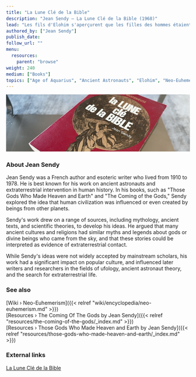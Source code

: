 ```yaml
---
title: "La Lune Clé de la Bible"
description: "Jean Sendy — La Lune Clé de la Bible (1968)"
lead: "Les fils d'Elohim s'aperçurent que les filles des hommes étaient belles. Ils prirent donc pour eux des femmes parmi toutes celles qu'ils avait élues... Quand elles enfantaient d'eux, c'étaient les héros qui furent jadis des hommes en renom. Genèse VI. 2 à 4. Les Bibles usuelles traduisent Elohim par Dieu: or, Elohim est un pluriel qui ne signifie nullement Dieux mais, au plus proche, les Anges. Quels sont donc ces Anges qui épousent les filles des hommes? Jean Sendy, en suivant pas à pas le texte de l'Ancient Testament, nous montre qu'il ne s'agit pas d'un récit légendaire, mettant en scène un Dieu unique et tout-puissant, mais d'un texte historique racontant la colonisation de la Terre par des Anges venus du ciel. Des Anges qui, à notre époque de fusée lunaire et de cosmonautes, deviennent beaucou[ plus vraisemblables et compréhensibles. Et la Bible redevient alors le prodigieux livre d'histoire qu'elle n'aurait jamais dû cesser d'être. Pour finir, Jean Sendy nous propose une preuve expérimentale de son extraordinaire hypothèse: si les Célèstes ont bien colonisé la Terre au temps de Moïse, des traces de leurs bases nous attendent sur la Luna, qui sera alors la 'clé de la Bible.'"
authored_by: ["Jean Sendy"]
publish_date:
follow_url: ""
menu:
  resources:
    parent: "browse"
weight: 240
medium: ["Books"]
topics: ["Age of Aquarius", "Ancient Astronauts", "Elohim", "Neo-Euhemerism", "Precession"]
---
```


![Image](images/la-lune-cle-de-la-bible-book.jpg "La Lune Clé de la Bible 1968 — Jean Sendy")

### About Jean Sendy

Jean Sendy was a French author and esoteric writer who lived from 1910 to 1978. He is best known for his work on ancient astronauts and extraterrestrial intervention in human history. In his books, such as "Those Gods Who Made Heaven and Earth" and "The Coming of the Gods," Sendy explored the idea that human civilization was influenced or even created by beings from other planets.

Sendy's work drew on a range of sources, including mythology, ancient texts, and scientific theories, to develop his ideas. He argued that many ancient cultures and religions had similar myths and legends about gods or divine beings who came from the sky, and that these stories could be interpreted as evidence of extraterrestrial contact.

While Sendy's ideas were not widely accepted by mainstream scholars, his work had a significant impact on popular culture, and influenced later writers and researchers in the fields of ufology, ancient astronaut theory, and the search for extraterrestrial life.

### See also

[Wiki › Neo-Euhemerism]({{< relref "wiki/encyclopedia/neo-euhemerism.md" >}})</br>
[Resources › The Coming Of The Gods by Jean Sendy]({{< relref "resources/the-coming-of-the-gods/_index.md" >}})</br>
[Resources › Those Gods Who Made Heaven and Earth by Jean Sendy]({{< relref "resources/those-gods-who-made-heaven-and-earth/_index.md" >}})</br>

### External links

[La Lune Clé de la Bible](https://books.google.ch/books/about/La_lune_cl%C3%A9_de_la_bible.html?id=Q8ECrgEACAAJ)</br>
